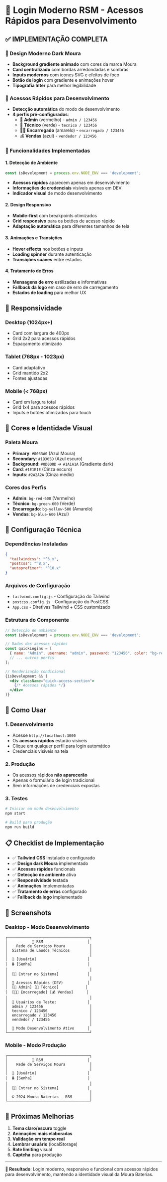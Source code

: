 # 🔐 Login Moderno RSM - Acessos Rápidos para Desenvolvimento

## ✅ **IMPLEMENTAÇÃO COMPLETA**

### **🎨 Design Moderno Dark Moura**
- **Background gradiente animado** com cores da marca Moura
- **Card centralizado** com bordas arredondadas e sombras
- **Inputs modernos** com ícones SVG e efeitos de foco
- **Botão de login** com gradiente e animações hover
- **Tipografia Inter** para melhor legibilidade

### **🚀 Acessos Rápidos para Desenvolvimento**
- **Detecção automática** do modo de desenvolvimento
- **4 perfis pré-configurados**:
  - 👑 **Admin** (vermelho) - `admin / 123456`
  - 🔧 **Técnico** (verde) - `tecnico / 123456`
  - 👨‍🔧 **Encarregado** (amarelo) - `encarregado / 123456`
  - 💰 **Vendas** (azul) - `vendedor / 123456`

### **🔧 Funcionalidades Implementadas**

#### **1. Detecção de Ambiente**
```javascript
const isDevelopment = process.env.NODE_ENV === 'development';
```
- **Acessos rápidos** aparecem apenas em desenvolvimento
- **Informações de credenciais** visíveis apenas em DEV
- **Indicador visual** de modo desenvolvimento

#### **2. Design Responsivo**
- **Mobile-first** com breakpoints otimizados
- **Grid responsivo** para os botões de acesso rápido
- **Adaptação automática** para diferentes tamanhos de tela

#### **3. Animações e Transições**
- **Hover effects** nos botões e inputs
- **Loading spinner** durante autenticação
- **Transições suaves** entre estados

#### **4. Tratamento de Erros**
- **Mensagens de erro** estilizadas e informativas
- **Fallback da logo** em caso de erro de carregamento
- **Estados de loading** para melhor UX

## **📱 Responsividade**

### **Desktop (1024px+)**
- Card com largura de 400px
- Grid 2x2 para acessos rápidos
- Espaçamento otimizado

### **Tablet (768px - 1023px)**
- Card adaptativo
- Grid mantido 2x2
- Fontes ajustadas

### **Mobile (< 768px)**
- Card em largura total
- Grid 1x4 para acessos rápidos
- Inputs e botões otimizados para touch

## **🎯 Cores e Identidade Visual**

### **Paleta Moura**
- **Primary**: `#0033A0` (Azul Moura)
- **Secondary**: `#1B365D` (Azul escuro)
- **Background**: `#0D0D0D` → `#1A1A1A` (Gradiente dark)
- **Card**: `#1E1E1E` (Cinza escuro)
- **Inputs**: `#2A2A2A` (Cinza médio)

### **Cores dos Perfis**
- **Admin**: `bg-red-600` (Vermelho)
- **Técnico**: `bg-green-600` (Verde)
- **Encarregado**: `bg-yellow-500` (Amarelo)
- **Vendas**: `bg-blue-600` (Azul)

## **🔧 Configuração Técnica**

### **Dependências Instaladas**
```json
{
  "tailwindcss": "^3.x",
  "postcss": "^8.x",
  "autoprefixer": "^10.x"
}
```

### **Arquivos de Configuração**
- `tailwind.config.js` - Configuração do Tailwind
- `postcss.config.js` - Configuração do PostCSS
- `App.css` - Diretivas Tailwind + CSS customizado

### **Estrutura do Componente**
```jsx
// Detecção de ambiente
const isDevelopment = process.env.NODE_ENV === 'development';

// Dados dos acessos rápidos
const quickLogins = [
  { name: "Admin", username: "admin", password: "123456", color: "bg-red-600", icon: "👑" },
  // ... outros perfis
];

// Renderização condicional
{isDevelopment && (
  <div className="quick-access-section">
    {/* Acessos rápidos */}
  </div>
)}
```

## **🚀 Como Usar**

### **1. Desenvolvimento**
- Acesse `http://localhost:3000`
- Os **acessos rápidos** estarão visíveis
- Clique em qualquer perfil para login automático
- Credenciais visíveis na tela

### **2. Produção**
- Os acessos rápidos **não aparecerão**
- Apenas o formulário de login tradicional
- Sem informações de credenciais expostas

### **3. Testes**
```bash
# Iniciar em modo desenvolvimento
npm start

# Build para produção
npm run build
```

## **📋 Checklist de Implementação**

- ✅ **Tailwind CSS** instalado e configurado
- ✅ **Design dark Moura** implementado
- ✅ **Acessos rápidos** funcionais
- ✅ **Detecção de ambiente** ativa
- ✅ **Responsividade** testada
- ✅ **Animações** implementadas
- ✅ **Tratamento de erros** configurado
- ✅ **Fallback da logo** implementado

## **🎨 Screenshots**

### **Desktop - Modo Desenvolvimento**
```
┌─────────────────────────────────────┐
│           🔋 RSM                    │
│    Rede de Serviços Moura           │
│  Sistema de Laudos Técnicos         │
│                                     │
│  👤 [Usuário]                       │
│  🔒 [Senha]                         │
│                                     │
│  [🔐 Entrar no Sistema]             │
│                                     │
│  🚀 Acessos Rápidos (DEV)           │
│  [👑 Admin] [🔧 Técnico]            │
│  [👨‍🔧 Encarregado] [💰 Vendas]      │
│                                     │
│  👥 Usuários de Teste:              │
│  admin / 123456                     │
│  tecnico / 123456                   │
│  encarregado / 123456               │
│  vendedor / 123456                  │
│                                     │
│  🔧 Modo Desenvolvimento Ativo      │
└─────────────────────────────────────┘
```

### **Mobile - Modo Produção**
```
┌─────────────────────────────────────┐
│           🔋 RSM                    │
│    Rede de Serviços Moura           │
│                                     │
│  👤 [Usuário]                       │
│  🔒 [Senha]                         │
│                                     │
│  [🔐 Entrar no Sistema]             │
│                                     │
│  © 2024 Moura Baterias - RSM        │
└─────────────────────────────────────┘
```

## **🔮 Próximas Melhorias**

1. **Tema claro/escuro** toggle
2. **Animações mais elaboradas**
3. **Validação em tempo real**
4. **Lembrar usuário** (localStorage)
5. **Rate limiting** visual
6. **Captcha** para produção

---

**🎯 Resultado**: Login moderno, responsivo e funcional com acessos rápidos para desenvolvimento, mantendo a identidade visual da Moura Baterias. 
